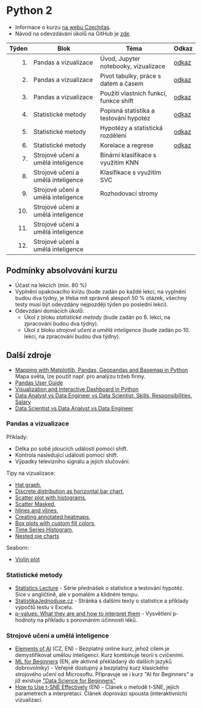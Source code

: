 # Python 2

* Informace o kurzu [na webu Czechitas](https://www.czechitas.cz/kurzy/python-2).
* Návod na odevzdávání úkolů na GitHub je [zde](ukoly.md).

| Týden | Blok | Téma                                                             | Odkaz                   | 
|------:|---|---------------------------------------------------------------------|-------------------------|
|    1. | Pandas a vizualizace  | Úvod, Jupyter notebooky, vizualizace            | [odkaz](01/lekce.ipynb) | 
|    2. | Pandas a vizualizace  | Pivot tabulky, práce s datem a časem            | [odkaz](02/lekce.ipynb) |
|    3. | Pandas a vizualizace  | Použití vlastních funkcí, funkce shift          | [odkaz](03/lekce.ipynb) |
|    4. | Statistické metody  | Popisná statistika a testování hypotéz            | [odkaz](04/lekce.ipynb) |
|    5. | Statistické metody  | Hypotézy a statistická rozdělení                  | [odkaz](05/lekce.ipynb) |
|    6. | Statistické metody  | Korelace a regrese                                | [odkaz](06/lekce.ipynb) |
|    7. | Strojové učení a umělá inteligence | Binární klasifikace s využitím KNN |                         |
|    8. | Strojové učení a umělá inteligence | Klasifikace s využitím SVC         |                         |
|    9. | Strojové učení a umělá inteligence | Rozhodovací stromy                 |                         |
|   10. | Strojové učení a umělá inteligence |                                    |                         |
|   11. | Strojové učení a umělá inteligence |                                    |                         |
|   12. | Strojové učení a umělá inteligence |                                    |                         |



## Podmínky absolvování kurzu

- Účast na lekcích (min. 80 %)
- Vyplnění opakovacího kvízu (bude zadán po každé lekci, na vyplnění budou dva týdny, je třeba mít správně alespoň 50 % otázek, všechny testy musí být odevzdány nejpozději týden po poslední lekci).
- Odevzdání domácích úkolů:
  * Úkol z bloku *statistické metody* (bude zadán po 6. lekci, na zpracování budou dva týdny).
  * Úkol z bloku *strojové učení a umělá inteligence* (bude zadán po 10. lekci, na zpracování budou dva týdny).


## Další zdroje

- [Mapping with Matplotlib, Pandas, Geopandas and Basemap in Python
](https://towardsdatascience.com/mapping-with-matplotlib-pandas-geopandas-and-basemap-in-python-d11b57ab5dac)
Mapa světa, lze použít např. pro analýzu tržeb firmy.
- [Pandas User Guide](https://pandas.pydata.org/docs/user_guide/index.html#user-guide) 
- [Visualization and Interactive Dashboard in Python
](https://towardsdatascience.com/visualization-and-interactive-dashboard-in-python-c2f2a88b2ba3)
- [Data Analyst vs Data Engineer vs Data Scientist: Skills, Responsibilities, Salary](https://www.edureka.co/blog/data-analyst-vs-data-engineer-vs-data-scientist/)
- [Data Scientist vs Data Analyst vs Data Engineer](https://towardsdatascience.com/data-scientist-vs-data-analyst-vs-data-engineer-1e2514a36d41)

### Pandas a vizualizace

Příklady:

- Délka po sobě jdoucích událostí pomocí shift.
- Kontrola následující události pomocí shift.
- Výpadky televizního signálu a jejich slučování.

Tipy na vizualizace:
- [Hat graph](https://matplotlib.org/stable/gallery/lines_bars_and_markers/hat_graph.html#sphx-glr-gallery-lines-bars-and-markers-hat-graph-py),
- [Discrete distribution as horizontal bar chart](https://matplotlib.org/stable/gallery/lines_bars_and_markers/horizontal_barchart_distribution.html#sphx-glr-gallery-lines-bars-and-markers-horizontal-barchart-distribution-py),
- [Scatter plot with histograms](https://matplotlib.org/stable/gallery/lines_bars_and_markers/scatter_hist.html#sphx-glr-gallery-lines-bars-and-markers-scatter-hist-py),
- [Scatter Masked](https://matplotlib.org/stable/gallery/lines_bars_and_markers/scatter_masked.html#sphx-glr-gallery-lines-bars-and-markers-scatter-masked-py),
- [hlines and vlines](https://matplotlib.org/stable/gallery/lines_bars_and_markers/vline_hline_demo.html#sphx-glr-gallery-lines-bars-and-markers-vline-hline-demo-py),
- [Creating annotated heatmaps](https://matplotlib.org/stable/gallery/images_contours_and_fields/image_annotated_heatmap.html#sphx-glr-gallery-images-contours-and-fields-image-annotated-heatmap-py),
- [Box plots with custom fill colors](https://matplotlib.org/stable/gallery/statistics/boxplot_color.html#sphx-glr-gallery-statistics-boxplot-color-py),
- [Time Series Histogram](https://matplotlib.org/stable/gallery/statistics/time_series_histogram.html#sphx-glr-gallery-statistics-time-series-histogram-py),
- [Nested pie charts](https://matplotlib.org/stable/gallery/pie_and_polar_charts/nested_pie.html#sphx-glr-gallery-pie-and-polar-charts-nested-pie-py.)

Seaborn:
- [Violin plot](https://seaborn.pydata.org/examples/grouped_violinplots.html)

### Statistické metody

- [Statistics Lecture](https://www.youtube.com/watch?v=9FtHB7V14Fo&list=PL5102DFDC6790F3D0) - Série přednášek o
  statistice a testování hypotéz. Sice v angličtině, ale v pomalém a klidném tempu.
- [StatistikaJednoduse.cz](https://statistikajednoduse.cz/) - Stránka s dalšími texty o statistice a příklady výpočtů
testu v Excelu.
- [p-values: What they are and how to interpret them](https://www.youtube.com/watch?v=vemZtEM63GY) - Vysvětlení
p-hodnoty na příkladu s porovnáním účinnosti léků.

### Strojové učení a umělá inteligence

- [Elements of AI](https://www.elementsofai.cz/) (CZ, EN) - Bezplatný online kurz, jehož cílem je 
demystifikovat umělou inteligenci. Kurz kombinuje teorii s cvičeními.
- [ML for Beginners](https://github.com/microsoft/ML-For-Beginners) (EN, ale aktivně překládaný do dalších jazyků dobrovolníky) -
Veřejně dostupný a bezplatný kurz klasického strojového učení od Microsoftu. Připravuje se i kurz "AI for Beginners" a již existuje 
["Data Science for Beginners"](https://github.com/microsoft/Data-Science-For-Beginners) 
- [How to Use t-SNE Effectively](https://distill.pub/2016/misread-tsne/) (EN) - Článek o metodě t-SNE, jejích
parametrech a interpretaci. Článek doprovází spousta (interaktivních) vizualizací.
